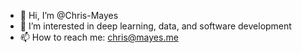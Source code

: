 - 👋 Hi, I’m @Chris-Mayes
- 👀 I’m interested in deep learning, data, and software development
- 📫 How to reach me: chris@mayes.me

<!---
Chris-Mayes/Chris-Mayes is a ✨ special ✨ repository because its `README.md` (this file) appears on your GitHub profile.
You can click the Preview link to take a look at your changes.
--->
